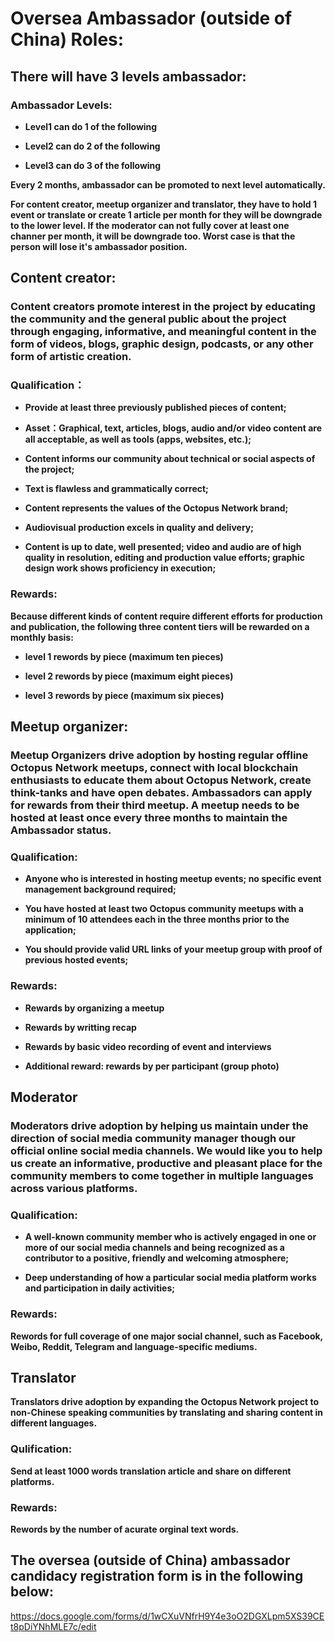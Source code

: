 # Oversea Ambassador (outside of China) Roles:



## There will have 3 levels ambassador:

### Ambassador Levels:

* __Level1 can do 1 of the following__

* __Level2 can do 2 of the following__

* __Level3 can do 3 of the following__

__Every 2 months, ambassador can be promoted to next level automatically.__

__For content creator, meetup organizer and translator, they have to hold 1 event or translate or create 1 article per month for they will be downgrade to the lower level. If the moderator can not fully cover at least one channer per month, it will be downgrade too. Worst case is that the person will lose it's ambassador position.__



## Content creator:



### Content creators promote interest in the project by educating the community and the general public about the project through engaging, informative, and meaningful content in the form of videos, blogs, graphic design, podcasts, or any other form of artistic creation.



### Qualification：

* __Provide at least three previously published pieces of content;__

* __Asset：Graphical, text, articles, blogs, audio and/or video content are all acceptable, as well as tools (apps, websites, etc.);__

* __Content informs our community about technical or social aspects of the project;__

* __Text is flawless and grammatically correct;__

* __Content represents the values of the Octopus Network brand;__

* __Audiovisual production excels in quality and delivery;__
* __Content is up to date, well presented; video and audio are of high quality in resolution, editing and production value efforts; graphic design work shows proficiency in execution;__



### Rewards:

__Because different kinds of content require different efforts for production and publication, the following three content tiers will be rewarded on a monthly basis:__

* __**level 1** rewords by piece (maximum ten pieces)__

* __**level 2** rewords by piece (maximum eight pieces)__

* __**level 3** rewords by piece (maximum six pieces)__



## Meetup organizer:



### Meetup Organizers drive adoption by hosting regular offline Octopus Network meetups, connect with local blockchain enthusiasts to educate them about Octopus Network, create think-tanks and have open debates. Ambassadors can apply for rewards from their third meetup. A meetup needs to be hosted at least once every three months to maintain the Ambassador status.



### Qualification:

* __Anyone who is interested in hosting meetup events; no specific event management background required;__

* __You have hosted at least two Octopus community meetups with a minimum of 10 attendees each in the three months prior to the application;__

* __You should provide valid URL links of your meetup group with proof of previous hosted events;__



### Rewards:

* __Rewards by organizing a meetup__

* __Rewards by writting recap__

* __Rewards by basic video recording of event and interviews__

* __Additional reward: rewards by per participant (group photo)__



## Moderator



### Moderators drive adoption by helping us maintain under the direction of social media community manager though  our official online social media channels. We would like you to help us create an informative, productive and pleasant place for the community members to come together in multiple languages across various platforms.



### Qualification: 

* __A well-known community member who is actively engaged in one or more of our social media channels and being recognized as a contributor to a positive, friendly and welcoming atmosphere;__

* __Deep understanding of how a particular social media platform works and participation in daily activities;__



### Rewards:

__Rewords for full coverage of one major social channel, such as Facebook, Weibo, Reddit, Telegram and language-specific mediums.__



## Translator

__Translators drive adoption by expanding the Octopus Network project to non-Chinese speaking communities by translating and sharing content in different languages.__



### Qulification:

__Send at least 1000 words translation article and share on different platforms.__

### Rewards:

__Rewords by the number of acurate orginal text words.__





## The oversea (outside of China) ambassador candidacy registration form is in the following below:



<https://docs.google.com/forms/d/1wCXuVNfrH9Y4e3oO2DGXLpm5XS39CEt8pDiYNhMLE7c/edit>

